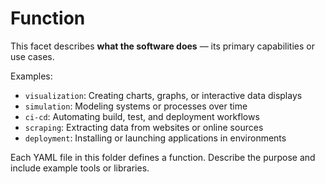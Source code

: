 # Function

This facet describes **what the software does** — its primary capabilities or use cases.

Examples:
- `visualization`: Creating charts, graphs, or interactive data displays
- `simulation`: Modeling systems or processes over time
- `ci-cd`: Automating build, test, and deployment workflows
- `scraping`: Extracting data from websites or online sources
- `deployment`: Installing or launching applications in environments

Each YAML file in this folder defines a function. Describe the purpose and include example tools or libraries.
